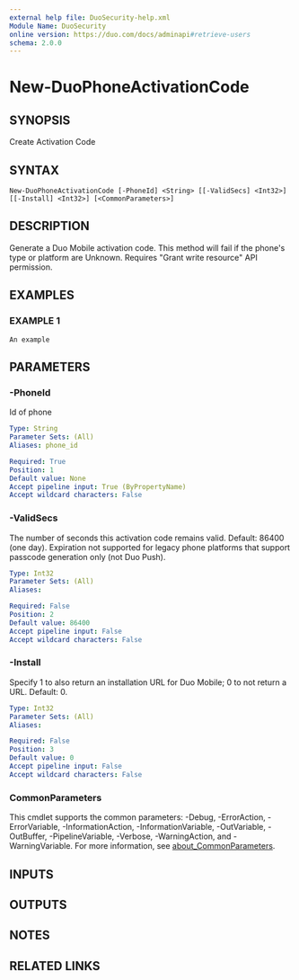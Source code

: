 ```yaml
---
external help file: DuoSecurity-help.xml
Module Name: DuoSecurity
online version: https://duo.com/docs/adminapi#retrieve-users
schema: 2.0.0
---
```


# New-DuoPhoneActivationCode

## SYNOPSIS
Create Activation Code

## SYNTAX

```
New-DuoPhoneActivationCode [-PhoneId] <String> [[-ValidSecs] <Int32>] [[-Install] <Int32>] [<CommonParameters>]
```

## DESCRIPTION
Generate a Duo Mobile activation code.
This method will fail if the phone's type or platform are Unknown.
Requires "Grant write resource" API permission.

## EXAMPLES

### EXAMPLE 1
```
An example
```

## PARAMETERS

### -PhoneId
Id of phone

```yaml
Type: String
Parameter Sets: (All)
Aliases: phone_id

Required: True
Position: 1
Default value: None
Accept pipeline input: True (ByPropertyName)
Accept wildcard characters: False
```

### -ValidSecs
The number of seconds this activation code remains valid.
Default: 86400 (one day).
Expiration not supported for legacy phone platforms that support passcode generation only (not Duo Push).

```yaml
Type: Int32
Parameter Sets: (All)
Aliases:

Required: False
Position: 2
Default value: 86400
Accept pipeline input: False
Accept wildcard characters: False
```

### -Install
Specify 1 to also return an installation URL for Duo Mobile; 0 to not return a URL.
Default: 0.

```yaml
Type: Int32
Parameter Sets: (All)
Aliases:

Required: False
Position: 3
Default value: 0
Accept pipeline input: False
Accept wildcard characters: False
```

### CommonParameters
This cmdlet supports the common parameters: -Debug, -ErrorAction, -ErrorVariable, -InformationAction, -InformationVariable, -OutVariable, -OutBuffer, -PipelineVariable, -Verbose, -WarningAction, and -WarningVariable. For more information, see [about_CommonParameters](http://go.microsoft.com/fwlink/?LinkID=113216).

## INPUTS

## OUTPUTS

## NOTES

## RELATED LINKS
